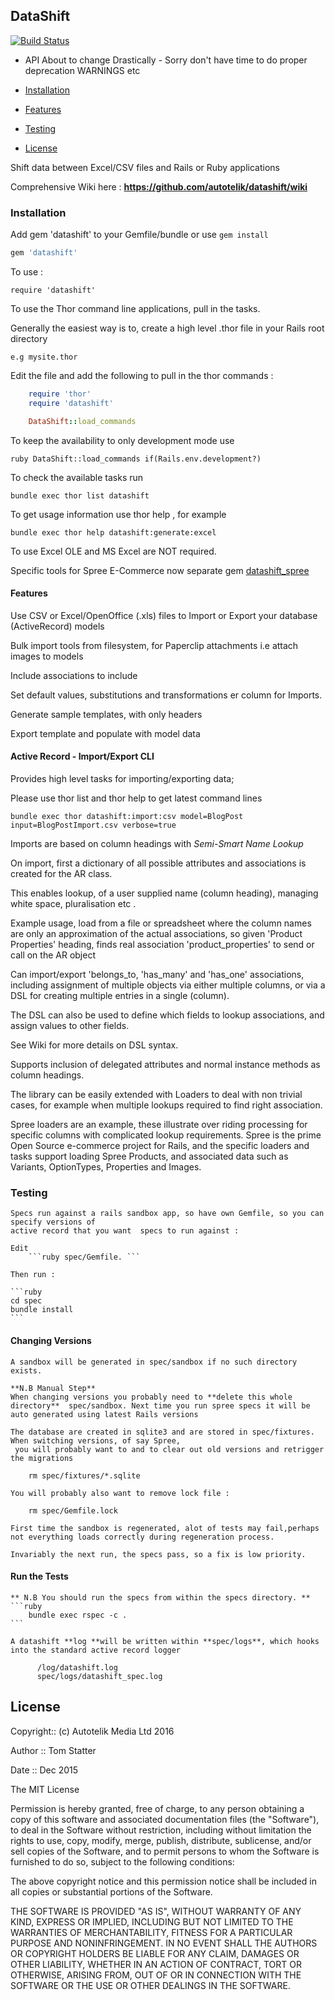 ##  DataShift 

[![Build Status](https://travis-ci.org/autotelik/datashift.svg?branch=split_into_concerns)](https://travis-ci.org/autotelik/datashift)

- API About to change Drastically - Sorry don't have time to do proper deprecation WARNINGS etc

- [Installation](#Installation)
- [Features](#features)
- [Testing](#testing)
- [License](#license)

Shift data between Excel/CSV files and Rails or Ruby applications

Comprehensive Wiki here : **https://github.com/autotelik/datashift/wiki**

### <a name="Installation">Installation</a>

Add gem 'datashift' to your Gemfile/bundle or use ```gem install```

```ruby
gem 'datashift'
```

To use :

    require 'datashift'

To use the Thor command line applications, pull in the tasks.

Generally the easiest way is to, create a high level .thor file in your Rails root directory

    e.g mysite.thor

Edit the file and add the following to pull in the thor commands :

```ruby
    require 'thor'
    require 'datashift'

    DataShift::load_commands
```

To keep the availability to only development mode use

```ruby DataShift::load_commands if(Rails.env.development?) ```

To check the available tasks run

    bundle exec thor list datashift

To get usage information use thor help <command>, for example

    bundle exec thor help datashift:generate:excel

To use Excel OLE and MS Excel are NOT required.

Specific tools for Spree E-Commerce now separate gem [datashift_spree](https://github.com/autotelik/datashift_spree "Datashift Spree")


#### <a name="Features">Features</a>

Use CSV or Excel/OpenOffice (.xls) files to Import or Export your database (ActiveRecord) models

Bulk import tools from filesystem, for Paperclip attachments i.e attach images to models

Include associations to include

Set default values, substitutions and transformations er column for Imports.

Generate sample templates, with only headers

Export template and populate with model data 


#### Active Record - Import/Export CLI

Provides high level tasks for importing/exporting data;

Please use thor list and thor help <xxx> to get latest command lines

    bundle exec thor datashift:import:csv model=BlogPost input=BlogPostImport.csv verbose=true 


Imports are based on column headings with *Semi-Smart Name Lookup*

  On import, first a dictionary of all possible attributes and associations is created for the AR class.
  
  This enables lookup, of a user supplied name (column heading), managing white space, pluralisation etc .

  Example usage, load from a file or spreadsheet where the column names are only
  an approximation of the actual associations, so given 'Product Properties' heading,
  finds real association 'product_properties' to send or call on the AR object


Can import/export 'belongs_to, 'has_many' and 'has_one' associations, including assignment of multiple objects
via either multiple columns, or via a DSL for creating multiple entries in a single (column). 

The DSL can also be used to define which fields to lookup associations, and assign values to other fields.

See Wiki for more details on DSL syntax.

Supports inclusion of delegated attributes and normal instance methods as column headings.

The library can be easily extended with Loaders to deal with non trivial cases,
 for example when multiple lookups required to find right association.

Spree loaders are an example, these illustrate over riding processing for specific columns with
complicated lookup requirements. Spree is the prime Open Source e-commerce project for Rails, 
and the specific loaders and tasks support loading Spree Products, and associated data such as Variants,
OptionTypes, Properties and Images.


### <a name="Testing">Testing</a>
    Specs run against a rails sandbox app, so have own Gemfile, so you can specify versions of 
    active record that you want  specs to run against :

    Edit
        ```ruby spec/Gemfile. ```

    Then run :

    ```ruby
    cd spec
    bundle install
    ```

####  Changing Versions

    A sandbox will be generated in spec/sandbox if no such directory exists.

    **N.B Manual Step**
    When changing versions you probably need to **delete this whole directory**  spec/sandbox. Next time you run spree specs it will be auto generated using latest Rails versions

    The database are created in sqlite3 and are stored in spec/fixtures. When switching versions, of say Spree,
     you will probably want to and to clear out old versions and retrigger the migrations

        rm spec/fixtures/*.sqlite

    You will probably also want to remove lock file :

        rm spec/Gemfile.lock

    First time the sandbox is regenerated, alot of tests may fail,perhaps not everything loads correctly during regeneration process.

    Invariably the next run, the specs pass, so a fix is low priority.

#### Run the Tests

    ** N.B You should run the specs from within the specs directory. **
    ```ruby
        bundle exec rspec -c .
    ```

    A datashift **log **will be written within **spec/logs**, which hooks into the standard active record logger

          /log/datashift.log
          spec/logs/datashift_spec.log




## License

Copyright:: (c) Autotelik Media Ltd 2016

Author ::   Tom Statter

Date ::     Dec 2015

The MIT License

Permission is hereby granted, free of charge, to any person obtaining a copy
of this software and associated documentation files (the "Software"), to deal
in the Software without restriction, including without limitation the rights
to use, copy, modify, merge, publish, distribute, sublicense, and/or sell
copies of the Software, and to permit persons to whom the Software is
furnished to do so, subject to the following conditions:

The above copyright notice and this permission notice shall be included in
all copies or substantial portions of the Software.

THE SOFTWARE IS PROVIDED "AS IS", WITHOUT WARRANTY OF ANY KIND, EXPRESS OR
IMPLIED, INCLUDING BUT NOT LIMITED TO THE WARRANTIES OF MERCHANTABILITY,
FITNESS FOR A PARTICULAR PURPOSE AND NONINFRINGEMENT. IN NO EVENT SHALL THE
AUTHORS OR COPYRIGHT HOLDERS BE LIABLE FOR ANY CLAIM, DAMAGES OR OTHER
LIABILITY, WHETHER IN AN ACTION OF CONTRACT, TORT OR OTHERWISE, ARISING FROM,
OUT OF OR IN CONNECTION WITH THE SOFTWARE OR THE USE OR OTHER DEALINGS IN
THE SOFTWARE.
